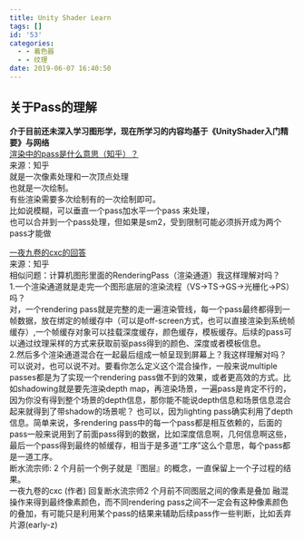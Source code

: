 ```yaml
---
title: Unity Shader Learn
tags: []
id: '53'
categories:
  - - 着色器
  - - 纹理
date: 2019-06-07 16:40:50
---
```


## 关于Pass的理解

**介于目前还未深入学习图形学，现在所学习的内容均基于《UnityShader入门精要》与网络**  
[渲染中的pass是什么意思（知乎）？](https://www.zhihu.com/question/40306111)  
来源：知乎  
就是一次像素处理和一次顶点处理  
也就是一次绘制。  
有些渲染需要多次绘制有的一次绘制即可。  
比如说模糊，可以垂直一个pass加水平一个pass 来处理，  
也可以合并到一个pass处理，但如果是sm2，受到限制可能必须拆开成为两个pass才能做

[一夜九卷的cxc的回答](https://www.zhihu.com/question/305707508/answer/596008426)  
来源：知乎  
相似问题：计算机图形里面的RenderingPass（渲染通道）我这样理解对吗？  
1.一个渲染通道就是走完一个图形底层的渲染流程（VS->TS->GS->光栅化->PS）吗？  
对，一个rendering pass就是完整的走一遍渲染管线，每一个pass最终都得到一帧数据，放在绑定的帧缓存中（可以是off-screen方式，也可以直接渲染到系统帧缓存）,一个帧缓存对象可以挂载深度缓存，颜色缓存，模板缓存。后续的pass可以通过纹理采样的方式来获取前驱pass得到的颜色、深度或者模板信息。  
2.然后多个渲染通道混合在一起最后组成一帧呈现到屏幕上？我这样理解对吗？  
可以说对，也可以说不对。要看你怎么定义这个混合操作，一般来说multiple passes都是为了实现一个rendering pass做不到的效果，或者更高效的方式。比如shadowing就是要先渲染depth map，再渲染场景，一遍pass是肯定不行的，因为你没有得到整个场景的depth信息，那你能不能说depth信息和场景信息混合起来就得到了带shadow的场景呢？ 也可以，因为lighting pass确实利用了depth信息。简单来说，多rendering pass中的每一个pass都是相互依赖的，后面的pass一般来说用到了前面pass得到的数据，比如深度信息啊，几何信息啊这些，最后一个pass得到最终的帧缓存，相当于是多道“工序”这么个意思，每个pass都是一道工序。  
断水流宗师: 2 个月前一个例子就是『图层』的概念，一直保留上一个子过程的结果。  
一夜九卷的cxc (作者) 回复断水流宗师2 个月前不同图层之间的像素是叠加 融混操作来得到最终像素颜色，而不同rendering pass之间不一定会有这种像素颜色的叠加，有可能只是利用某个pass的结果来辅助后续pass作一些判断，比如丢弃片源(early-z)